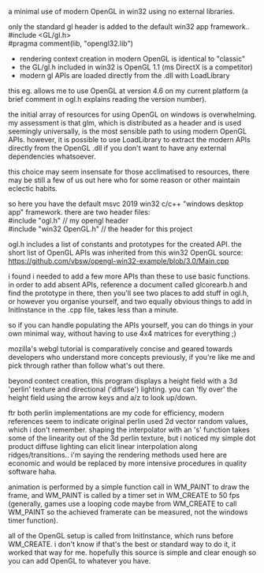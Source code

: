 a minimal use of modern OpenGL in win32 using no external libraries.

only the standard gl header is added to the default win32 app framework..   
#include <GL/gl.h>   
#pragma comment(lib, "opengl32.lib")   

* rendering context creation in modern OpenGL is identical to "classic"
* the GL/gl.h included in win32 is OpenGL 1.1 (ms DirectX is a competitor)
* modern gl APIs are loaded directly from the .dll with LoadLibrary

this eg. allows me to use OpenGL at version 4.6 on my current platform (a brief comment in ogl.h explains reading the version number).

the initial array of resources for using OpenGL on windows is overwhelming. my assessment is that glm, which is distributed as a header and is used seemingly universally, is the most sensible path to using modern OpenGL APIs. however, it is possible to use LoadLibrary to extract the modern APIs directly from the OpenGL .dll if you don't want to have any external dependencies whatsoever.

this choice may seem insensate for those acclimatised to resources, there may be still a few of us out here who for some reason or other maintain eclectic habits.


so here you have the default msvc 2019 win32 c/c++ "windows desktop app" framework. there are two header files:   
#include "ogl.h"	//	my opengl header   
#include "win32 OpenGL.h" //  the header for this project   

ogl.h includes a list of constants and prototypes for the created API. the short list of OpenGL APIs was inherited from this win32 OpenGL source:
https://github.com/vbsw/opengl-win32-example/blob/3.0/Main.cpp

i found i needed to add a few more APIs than these to use basic functions. in order to add absent APIs, reference a document called glcorearb.h and find the prototype in there, then you'll see two places to add stuff in ogl.h, or however you organise yourself, and two equally obvious things to add in InitInstance in the .cpp file, takes less than a minute.

so if you can handle populating the APIs yourself, you can do things in your own minimal way, without having to use 4x4 matrices for everything ;)

mozilla's webgl tutorial is comparatively concise and geared towards developers who understand more concepts previously, if you're like me and pick through rather than follow what's out there.


beyond contect creation, this program displays a height field with a 3d 'perlin' texture and directional ('diffuse') lighting. you can 'fly over' the height field using the arrow keys and a/z to look up/down.

ftr both perlin implementations are my code for efficiency, modern references seem to indicate original perlin used 2d vector random values, which i don't remember. shaping the interpolator with an 's' function takes some of the linearity out of the 3d perlin texture, but i noticed my simple dot product diffuse lighting can elicit linear interpolation along ridges/transitions.. i'm saying the rendering methods used here are economic and would be replaced by more intensive procedures in quality software haha.

animation is performed by a simple function call in WM_PAINT to draw the frame, and WM_PAINT is called by a timer set in WM_CREATE to 50 fps (generally, games use a looping code maybe from WM_CREATE to call WM_PAINT so the achieved framerate can be measured, not the windows timer function).

all of the OpenGL setup is called from InitInstance, which runs before WM_CREATE. i don't know if that's the best or standard way to do it, it worked that way for me. hopefully this source is simple and clear enough so you can add OpenGL to whatever you have.
